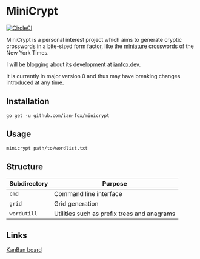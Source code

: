 # MiniCrypt

[![CircleCI](https://circleci.com/gh/ian-fox/minicrypt.svg?style=svg)](https://circleci.com/gh/ian-fox/minicrypt)

MiniCrypt is a personal interest project which aims to generate cryptic crosswords in a bite-sized form factor, like the [miniature crosswords](https://www.nytimes.com/crosswords/game/mini) of the New York Times.

I will be blogging about its development at [ianfox.dev](https://ianfox.dev).

It is currently in major version 0 and thus may have breaking changes introduced at any time.

## Installation

```go get -u github.com/ian-fox/minicrypt```

## Usage

```minicrypt path/to/wordlist.txt```

## Structure

Subdirectory | Purpose
-------------|--------
`cmd` | Command line interface
`grid` | Grid generation
`wordutill` | Utilities such as prefix trees and anagrams

## Links

[KanBan board](https://trello.com/b/HUiJylhk/minicrypt)

